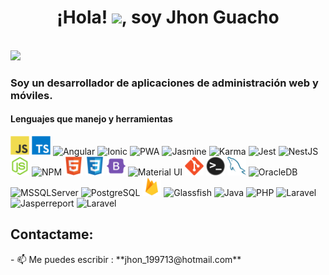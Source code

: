 
<h1 align="center">¡Hola! <img src="https://raw.githubusercontent.com/iampavangandhi/iampavangandhi/master/gifs/Hi.gif" width="30px">, soy Jhon Guacho</h1>
 <p align="left">
 <br/>
   <a href="https://www.linkedin.com/in/jhon-alex-5b6a23113/">
    <img src="https://img.shields.io/badge/LinkedIn-0077B5?style=for-the-badge&logo=linkedin&logoColor=white">
  </a>
</p>

<h3 align="left">Soy un desarrollador de aplicaciones de administración web y móviles.</h3>

<h4>Lenguajes que manejo y herramientas</h4>

<!-- Iconos proporcionados por https://devicon.dev/ -->

<div align="left">


<img width="30px" height="30px" alt="Javascript" src="https://raw.githubusercontent.com/devicons/devicon/ac557d6ff33ff370a5db99f97aeab35ea5c67fbd/icons/javascript/javascript-original.svg" />
<img width="30px" height="30px" alt="Typescript" src="https://raw.githubusercontent.com/devicons/devicon/ac557d6ff33ff370a5db99f97aeab35ea5c67fbd/icons/typescript/typescript-original.svg" />
<img width="30px" height="30px" alt="Angular" src="https://v6.angular.live/assets/images/logos/angular/angular.svg" />
 <img width="30px" height="30px" alt="Ionic" src="https://www.vectorlogo.zone/logos/ionicframework/ionicframework-icon.svg" />
<img width="30px" height="30px" alt="PWA" src="https://v6.angular.live/assets/images/logos/concept-icons/pwa.png">
<img width="30px" height="30px" alt="Jasmine" src="https://cdn.jsdelivr.net/gh/devicons/devicon/icons/jasmine/jasmine-plain.svg"  />
<img width="30px" height="30px" alt="Karma" src="https://v6.angular.live/assets/images/logos/concept-icons/karma.png">
<img width="30px" height="30px" alt="Jest" 
src="https://cdn.jsdelivr.net/gh/devicons/devicon/icons/jest/jest-plain.svg" />
<img width="30px" height="30px" alt="NestJS" src="https://cdn.jsdelivr.net/gh/devicons/devicon/icons/nestjs/nestjs-plain.svg"  />
<img width="30px" height="30px" alt="NodeJS" src="https://raw.githubusercontent.com/devicons/devicon/ac557d6ff33ff370a5db99f97aeab35ea5c67fbd/icons/nodejs/nodejs-original.svg" />
<img width="30px" height="30px" alt="NPM" src="https://cdn.jsdelivr.net/gh/devicons/devicon/icons/npm/npm-original-wordmark.svg">

<img width="30px" height="30px" alt="HTML5" src="https://raw.githubusercontent.com/devicons/devicon/ac557d6ff33ff370a5db99f97aeab35ea5c67fbd/icons/html5/html5-original.svg" />
<img width="30px" height="30px" alt="CSS3" src="https://raw.githubusercontent.com/devicons/devicon/ac557d6ff33ff370a5db99f97aeab35ea5c67fbd/icons/css3/css3-original.svg" />
<img width="30px" height="30px" alt="Bootstrap" src="https://raw.githubusercontent.com/devicons/devicon/ac557d6ff33ff370a5db99f97aeab35ea5c67fbd/icons/bootstrap/bootstrap-plain.svg" />
<img width="30px" height="30px" alt="Material UI" src="https://cdn.jsdelivr.net/gh/devicons/devicon/icons/materialui/materialui-original.svg" />
<img width="30px" height="30px" alt="Git" src="https://raw.githubusercontent.com/devicons/devicon/ac557d6ff33ff370a5db99f97aeab35ea5c67fbd/icons/git/git-plain.svg" />
<img width="30px" height="30px" alt="Terminal" src="https://raw.githubusercontent.com/github/explore/80688e429a7d4ef2fca1e82350fe8e3517d3494d/topics/terminal/terminal.png" />
<img width="30px" height="30px" alt="MySQL" src="https://raw.githubusercontent.com/devicons/devicon/ac557d6ff33ff370a5db99f97aeab35ea5c67fbd/icons/mysql/mysql-original.svg" />
<img width="30px" height="30px" alt="OracleDB" src="https://cdn.jsdelivr.net/gh/devicons/devicon/icons/oracle/oracle-original.svg" />
<img width="30px" height="30px"  alt="MSSQLServer" src="https://img.icons8.com/color/452/microsoft-sql-server.png" />
<img width="30px" height="30px" alt="PostgreSQL" src="https://cdn.jsdelivr.net/gh/devicons/devicon/icons/postgresql/postgresql-original.svg" />
<img width="30px" height="30px" alt="Firebase" src="https://raw.githubusercontent.com/github/explore/80688e429a7d4ef2fca1e82350fe8e3517d3494d/topics/firebase/firebase.png" />
<img width="30px" height="30px" alt="Glassfish" src="https://www.vectorlogo.zone/logos/javaee_glassfish/javaee_glassfish-icon.svg" />
<img width="30px" height="30px" alt="Java" src="https://www.vectorlogo.zone/logos/java/java-icon.svg" />
<img width="30px" height="30px" alt="PHP" src="https://www.vectorlogo.zone/logos/php/php-vertical.svg" />
<img width="30px" height="30px" alt="Laravel" src="https://www.vectorlogo.zone/logos/laravel/laravel-icon.svg" />
<img width="70px" height="30px" alt="Jasperreport" src="http://inproject-karly.weebly.com/uploads/4/8/3/4/48348689/8659008.png" />
<img width="30px" height="30px" alt="Laravel" src="https://kuyhaa.cc/wp-content/uploads/2022/03/SAP-PowerDesigner-Crack.png" />
</div>

<h2>Contactame:</h2>
 - 📫 Me puedes escribir : **jhon_199713@hotmail.com**


